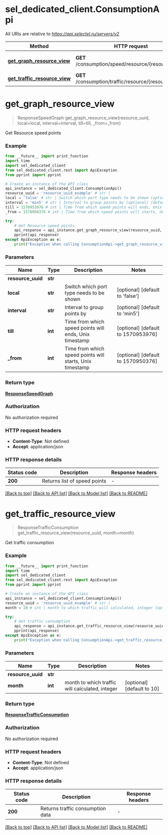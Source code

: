 # sel_dedicated_client.ConsumptionApi

All URIs are relative to *https://api.selectel.ru/servers/v2*

Method | HTTP request | Description
------------- | ------------- | -------------
[**get_graph_resource_view**](ConsumptionApi.md#get_graph_resource_view) | **GET** /consumption/speed/resource/{resource_uuid} | Get Resource speed points
[**get_traffic_resource_view**](ConsumptionApi.md#get_traffic_resource_view) | **GET** /consumption/traffic/resource/{resource_uuid} | Get traffic consumption


# **get_graph_resource_view**
> ResponseSpeedGraph get_graph_resource_view(resource_uuid, local=local, interval=interval, till=till, _from=_from)

Get Resource speed points

### Example

```python
from __future__ import print_function
import time
import sel_dedicated_client
from sel_dedicated_client.rest import ApiException
from pprint import pprint

# Create an instance of the API class
api_instance = sel_dedicated_client.ConsumptionApi()
resource_uuid = 'resource_uuid_example' # str | 
local = 'false' # str | Switch which port type needs to be shown (optional) (default to 'false')
interval = 'min5' # str | Interval to group points by (optional) (default to 'min5')
till = 1570953976 # int | Time from which speed points will ends, Unix timestamp (optional) (default to 1570953976)
_from = 1570950376 # int | Time from which speed points will starts, Unix timestamp (optional) (default to 1570950376)

try:
    # Get Resource speed points
    api_response = api_instance.get_graph_resource_view(resource_uuid, local=local, interval=interval, till=till, _from=_from)
    pprint(api_response)
except ApiException as e:
    print("Exception when calling ConsumptionApi->get_graph_resource_view: %s\n" % e)
```

### Parameters

Name | Type | Description  | Notes
------------- | ------------- | ------------- | -------------
 **resource_uuid** | **str**|  | 
 **local** | **str**| Switch which port type needs to be shown | [optional] [default to &#39;false&#39;]
 **interval** | **str**| Interval to group points by | [optional] [default to &#39;min5&#39;]
 **till** | **int**| Time from which speed points will ends, Unix timestamp | [optional] [default to 1570953976]
 **_from** | **int**| Time from which speed points will starts, Unix timestamp | [optional] [default to 1570950376]

### Return type

[**ResponseSpeedGraph**](ResponseSpeedGraph.md)

### Authorization

No authorization required

### HTTP request headers

 - **Content-Type**: Not defined
 - **Accept**: application/json

### HTTP response details
| Status code | Description | Response headers |
|-------------|-------------|------------------|
**200** | Returns list of speed points |  -  |

[[Back to top]](#) [[Back to API list]](../README.md#documentation-for-api-endpoints) [[Back to Model list]](../README.md#documentation-for-models) [[Back to README]](../README.md)

# **get_traffic_resource_view**
> ResponseTrafficConsumption get_traffic_resource_view(resource_uuid, month=month)

Get traffic consumption

### Example

```python
from __future__ import print_function
import time
import sel_dedicated_client
from sel_dedicated_client.rest import ApiException
from pprint import pprint

# Create an instance of the API class
api_instance = sel_dedicated_client.ConsumptionApi()
resource_uuid = 'resource_uuid_example' # str | 
month = 10 # int | month to which traffic will calculated, integer (optional) (default to 10)

try:
    # Get traffic consumption
    api_response = api_instance.get_traffic_resource_view(resource_uuid, month=month)
    pprint(api_response)
except ApiException as e:
    print("Exception when calling ConsumptionApi->get_traffic_resource_view: %s\n" % e)
```

### Parameters

Name | Type | Description  | Notes
------------- | ------------- | ------------- | -------------
 **resource_uuid** | **str**|  | 
 **month** | **int**| month to which traffic will calculated, integer | [optional] [default to 10]

### Return type

[**ResponseTrafficConsumption**](ResponseTrafficConsumption.md)

### Authorization

No authorization required

### HTTP request headers

 - **Content-Type**: Not defined
 - **Accept**: application/json

### HTTP response details
| Status code | Description | Response headers |
|-------------|-------------|------------------|
**200** | Returns traffic consumption data |  -  |

[[Back to top]](#) [[Back to API list]](../README.md#documentation-for-api-endpoints) [[Back to Model list]](../README.md#documentation-for-models) [[Back to README]](../README.md)

